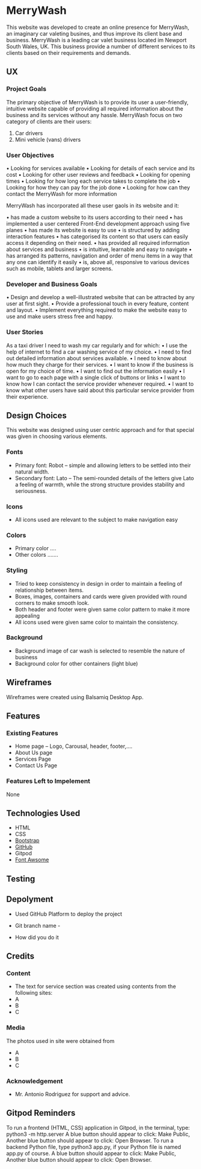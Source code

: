 # MerryWash

This website was developed to create an online presence for MerryWash, an imaginary car valeting busines, and thus improve its client base and business. MerryWash is a leading car valet business located im Newport South Wales, UK.
This business provide a number of different services to its clients based on their requirements and demands.

## UX

### Project Goals

The primary objective of MerryWash is to provide its user a user-friendly, intuitive website capable of providing all required information about the business and its services without any hassle. MerryWash focus on two category of clients are their users:
1.	Car drivers
2.	Mini vehicle (vans) drivers

### User Objectives

•	Looking for services available
•	Looking for details of each service and its cost
•	Looking for other user reviews and feedback
•	Looking for opening times
•	Looking for how long each service takes to complete the job
•	Looking for how they can pay for the job done
•	Looking for how can they contact the MerryWash for more information

MerryWash has incorporated all these user gaols in its website and it:

•	has made a custom website to its users according to their need
•	has implemented a user centered Front-End development approach using five planes
•	has made its website is easy to use
•	is structured by adding interaction features
•	has categorised its content so that users can easily access it depending on their need.
•	has provided all required information about services and business
•	is intuitive, learnable and easy to navigate
•	has arranged its patterns, navigation and order of menu items in a way that any one can identify it easily
•	is, above all, responsive to various devices such as mobile, tablets and larger screens.

### Developer and Business Goals

•	Design and develop a well-illustrated website that can be attracted by any user at first sight.
•	Provide a professional touch in every feature, content and layout.
•	Implement everything required to make the website easy to use and make users stress free and happy.

### User Stories

As a taxi driver I need to wash my car regularly and for which:
•	I use the help of internet to find a car washing service of my choice.
•	I need to find out detailed information about services available.
•	I need to know about how much they charge for their services.
•	I want to know if the business is open for my choice of time.
•	I want to find out the information easily
•	I want to go to each page with a single click of buttons or links
•	I want to know how I can contact the service provider whenever required.
•	I want to know what other users have said about this particular service provider from their experience.

## Design Choices

This website was designed using user centric approach and for that special was given in choosing various elements.

### Fonts

-	Primary font: Robot – simple and allowing letters to be settled into their natural width.
-	Secondary font: Lato – The semi-rounded details of the letters give Lato a feeling of warmth, while the strong structure provides stability and seriousness.
### Icons 
-	All icons used are relevant to the subject to make navigation easy

### Colors

-	Primary color ….
-	Other colors …….

### Styling

-	Tried to keep consistency in design in order to maintain a feeling of relationship between items.  
-	Boxes, images, containers and cards were given provided with round corners to make smooth look.
-	Both header and footer were given same color pattern to make it more appealing
-	All icons used were given same color to maintain the consistency.

### Background

-	Background image of car wash is selected to resemble the nature of business
-	Background color for other containers (light blue)

## Wireframes

Wireframes were created using Balsamiq Desktop App.

## Features

### Existing Features

-	Home page – Logo, Carousal, header, footer,….
-	About Us page
-	Services Page
-	Contact Us Page

### Features Left to Impelement

None

## Technologies Used

-	HTML
-	CSS
-	[Bootstrap](https://getbootstrap.com/)
-	[GitHub](https://github.com/) 
-	Gitpod
-	[Font Awsome](https://fontawesome.com/)

## Testing

## Depolyment

-	Used GitHub Platform to deploy the project
-	Git branch name - 

-	How did you do it

## Credits

### Content

-	The text for service section was created using contents from the following sites:
-	A
-	B
-	C

### Media

The photos used in site were obtained from
-	A
-	B
-	C

### Acknowledgement

-	Mr. Antonio Rodriguez for support and advice.




## Gitpod Reminders
To run a frontend (HTML, CSS) application in Gitpod, in the terminal, type:
python3 -m http.server
A blue button should appear to click: Make Public,
Another blue button should appear to click: Open Browser.
To run a backend Python file, type python3 app.py, if your Python file is named app.py of course.
A blue button should appear to click: Make Public,
Another blue button should appear to click: Open Browser.

